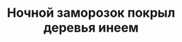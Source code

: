 ---
title: 'Ночной заморозок покрыл деревья инеем'
location: 'Рядом с рекой Средняя Ларба и посёлком Ларба. Тындинский район, Амурская область, Россия'

tags: [fav, all, 2016]
category: as-the-first-settlers
---